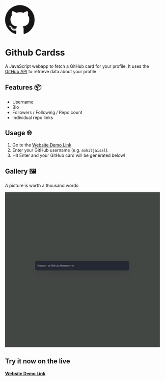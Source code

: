 ![GithubFetch-Icon](assets/favicon.png)

# Github Cardss

A JavaScript webapp to fetch a GitHub card for your profile. It uses the [GitHub API](https://docs.github.com/rest) to retrieve data about your profile.

## Features 📦

- Username
- Bio
- Followers / Following / Repo count
- Individual repo links

## Usage 🌐

1. Go to the [Website Demo Link](https://githubcardss.netlify.app)
2. Enter your GitHub username (e.g. `mohitjaisal`).
3. Hit Enter and your GitHub card will be generated below!

## Gallery 🖼️

A picture is worth a thousand words:

![GithubFetch-Demo](assets/GithubFetch-Demo.gif)

## Try it now on the live

<a href="https://githubfetchjs.netlify.app/"><h4>Website Demo Link</h4></a>
